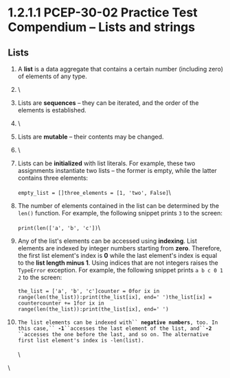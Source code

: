 # 1.2.1.1 PCEP-30-02 Practice Test Compendium – Lists and strings

## Lists

1. A **list** is a data aggregate that contains a certain number (including zero) of elements of any type.
2. \

3. Lists are **sequences** – they can be iterated, and the order of the elements is established.
4. \

5. Lists are **mutable** – their contents may be changed.
6. \

7. Lists can be **initialized** with list literals. For example, these two assignments instantiate two lists – the former is empty, while the latter contains three elements:\
   \
   `empty_list = []three_elements = [1, 'two', False]`\

8. The number of elements contained in the list can be determined by the `len()` function. For example, the following snippet prints `3` to the screen:\
   \
   `print(len(['a', 'b', 'c'])`\

9. Any of the list's elements can be accessed using **indexing**. List elements are indexed by integer numbers starting from **zero**. Therefore, the first list element's index is **0** while the last element's index is equal to the **list length minus 1**. Using indices that are not integers raises the `TypeError` exception. For example, the following snippet prints `a b c 0 1 2` to the screen:\
   \
   `the_list = ['a', 'b', 'c']counter = 0for ix in range(len(the_list)):print(the_list[ix], end=' ')the_list[ix] = countercounter += 1for ix in range(len(the_list)):print(the_list[ix], end=' ')`
10. `The list elements can be indexed with`` `**`negative numbers`**`, too. In this case,`` `**`-1`**` ``accesses the last element of the list, and`` `**`-2`**` ``accesses the one before the last, and so on. The alternative first list element's index is -len(list).`\
    \
    \


\

